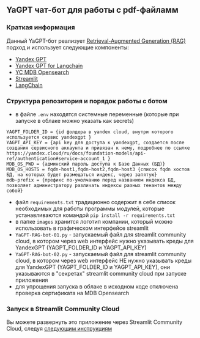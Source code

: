 ## YaGPT чат-бот для работы с pdf-файламм

### Краткая информация
Данный YaGPT-бот реализует [Retrieval-Augmented Generation (RAG)](https://github.com/yandex-cloud-examples/yc-yandexgpt-qa-bot-for-docs/blob/main/README.md) подход
и использует следующие компоненты:
- [Yandex GPT](https://cloud.yandex.ru/services/yandexgpt)
- [Yandex GPT for Langchain](https://pypi.org/project/yandex-chain/)
- [YC MDB Opensearch](https://cloud.yandex.ru/docs/managed-opensearch/)
- [Streamlit](https://streamlit.io/)
- [LangChain](https://python.langchain.com/)

### Структура репозитория и порядок работы с ботом
- в файле ``.env`` находятся системные переменные (которые при запуске в облаке можно указать как secrets)
```
YAGPT_FOLDER_ID = {id фолдера в yandex cloud, внутри которого используется сервис yandexgpt }
YAGPT_API_KEY = {api key для доступа к yandexgpt, создается после создания сервисного аккаунта и привязан к нему, подробнее по ссылке https://yandex.cloud/ru/docs/foundation-models/api-ref/authentication#service-account_1 }
MDB_OS_PWD = {админский пароль доступа к Базе Данных (БД)}
MDB_OS_HOSTS = fqdn-host1,fqdn-host2,fqdn-host3 {список fqdn хостов БД, на которых будет размещаться индекс, через запятую}
mdb-prefix = {префикс по-умолчанию перед названием индекса БД, позволяет администратору различать индексы разных тенантов между собой}
```
- файл `requirements.txt` традиционно содержит в себе список необходимых для работы программы модулей, которые устанавливаются командой 
```pip install -r requirements.txt ```
- в папке `images` хранится логотип компании, который можно использовать в графическом интерфейсе streamlit
- `YaGPT-RAG-bot-01.py` - запускаемый файл для streamlit community cloud, в котором через web интерфейс нужно указывать креды для YandexGPT (YAGPT_FOLDER_ID и YAGPT_API_KEY)
- `YaGPT-RAG-bot-02.py` - запускаемый файл для streamlit community cloud, в котором через web интерфейс НЕ нужно указывать креды для YandexGPT (YAGPT_FOLDER_ID и YAGPT_API_KEY), они указываются в "секретах" streamlit community cloud при запуске приложения
- для упрощения запуска в облаке в исходном коде отключена проверка сертификата на MDB Opensearch

### Запуск в Streamlit Community Cloud
Вы можете развернуть это приложение через Streamlit Community Cloud, следуя [следующим инструкциям](https://docs.streamlit.io/streamlit-community-cloud/get-started)

